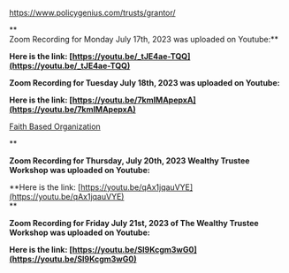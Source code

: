 
https://www.policygenius.com/trusts/grantor/


**  
Zoom Recording for Monday July 17th, 2023 was uploaded on Youtube:**

**Here is the link: [https://youtu.be/_tJE4ae-TQQ](https://youtu.be/_tJE4ae-TQQ)**

**Zoom Recording for Tuesday July 18th, 2023 was uploaded on Youtube:**

**Here is the link: [https://youtu.be/7kmIMApepxA](https://youtu.be/7kmIMApepxA)**


[Faith Based Organization](https://youtu.be/sPgu08zHd84) 
  
**

**Zoom Recording for Thursday, July 20th, 2023 Wealthy Trustee Workshop was uploaded on Youtube:**

**Here is the link: [https://youtu.be/qAx1jqauVYE](https://youtu.be/qAx1jqauVYE)  
**

  

**Zoom Recording for Friday July 21st, 2023 of The Wealthy Trustee Workshop was uploaded on Youtube:**

**Here is the link: [https://youtu.be/Sl9Kcgm3wG0](https://youtu.be/Sl9Kcgm3wG0)**